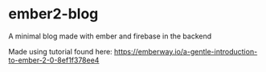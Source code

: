 # ember2-blog

A minimal blog made with ember and firebase in the backend

Made using tutorial found here: https://emberway.io/a-gentle-introduction-to-ember-2-0-8ef1f378ee4
